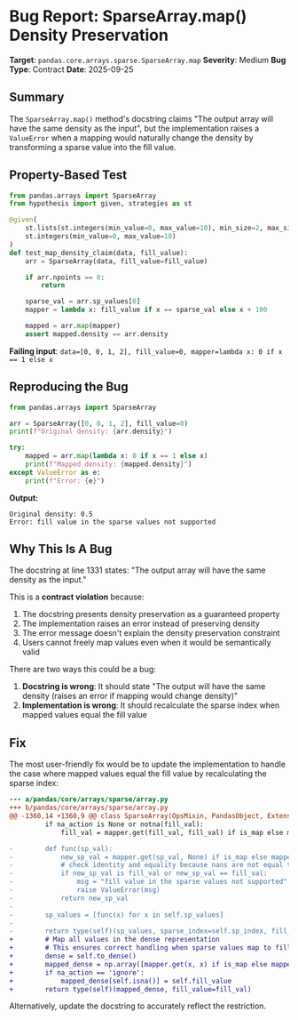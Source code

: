 # Bug Report: SparseArray.map() Density Preservation

**Target**: `pandas.core.arrays.sparse.SparseArray.map`
**Severity**: Medium
**Bug Type**: Contract
**Date**: 2025-09-25

## Summary

The `SparseArray.map()` method's docstring claims "The output array will have the same density as the input", but the implementation raises a `ValueError` when a mapping would naturally change the density by transforming a sparse value into the fill value.

## Property-Based Test

```python
from pandas.arrays import SparseArray
from hypothesis import given, strategies as st

@given(
    st.lists(st.integers(min_value=0, max_value=10), min_size=2, max_size=20),
    st.integers(min_value=0, max_value=10)
)
def test_map_density_claim(data, fill_value):
    arr = SparseArray(data, fill_value=fill_value)

    if arr.npoints == 0:
        return

    sparse_val = arr.sp_values[0]
    mapper = lambda x: fill_value if x == sparse_val else x + 100

    mapped = arr.map(mapper)
    assert mapped.density == arr.density
```

**Failing input**: `data=[0, 0, 1, 2], fill_value=0, mapper=lambda x: 0 if x == 1 else x`

## Reproducing the Bug

```python
from pandas.arrays import SparseArray

arr = SparseArray([0, 0, 1, 2], fill_value=0)
print(f"Original density: {arr.density}")

try:
    mapped = arr.map(lambda x: 0 if x == 1 else x)
    print(f"Mapped density: {mapped.density}")
except ValueError as e:
    print(f"Error: {e}")
```

**Output:**
```
Original density: 0.5
Error: fill value in the sparse values not supported
```

## Why This Is A Bug

The docstring at line 1331 states: "The output array will have the same density as the input."

This is a **contract violation** because:

1. The docstring presents density preservation as a guaranteed property
2. The implementation raises an error instead of preserving density
3. The error message doesn't explain the density preservation constraint
4. Users cannot freely map values even when it would be semantically valid

There are two ways this could be a bug:

1. **Docstring is wrong**: It should state "The output will have the same density (raises an error if mapping would change density)"
2. **Implementation is wrong**: It should recalculate the sparse index when mapped values equal the fill value

## Fix

The most user-friendly fix would be to update the implementation to handle the case where mapped values equal the fill value by recalculating the sparse index:

```diff
--- a/pandas/core/arrays/sparse/array.py
+++ b/pandas/core/arrays/sparse/array.py
@@ -1360,14 +1360,9 @@ class SparseArray(OpsMixin, PandasObject, ExtensionArray):
         if na_action is None or notna(fill_val):
             fill_val = mapper.get(fill_val, fill_val) if is_map else mapper(fill_val)

-        def func(sp_val):
-            new_sp_val = mapper.get(sp_val, None) if is_map else mapper(sp_val)
-            # check identity and equality because nans are not equal to each other
-            if new_sp_val is fill_val or new_sp_val == fill_val:
-                msg = "fill value in the sparse values not supported"
-                raise ValueError(msg)
-            return new_sp_val
-
-        sp_values = [func(x) for x in self.sp_values]
-
-        return type(self)(sp_values, sparse_index=self.sp_index, fill_value=fill_val)
+        # Map all values in the dense representation
+        # This ensures correct handling when sparse values map to fill value
+        dense = self.to_dense()
+        mapped_dense = np.array([mapper.get(x, x) if is_map else mapper(x) for x in dense])
+        if na_action == 'ignore':
+            mapped_dense[self.isna()] = self.fill_value
+        return type(self)(mapped_dense, fill_value=fill_val)
```

Alternatively, update the docstring to accurately reflect the restriction.